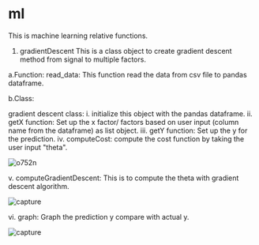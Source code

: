 # ml
This is machine learning relative functions.

1. gradientDescent 
This is a class object to create gradient descent method from signal to multiple factors.

a.Function:
read_data: This function read the data from csv file to pandas dataframe.    

b.Class:

  gradient descent class:
  i.   initialize this object with the pandas dataframe.
  ii.  getX function: Set up the x factor/ factors based on user input (column name from the dataframe) as list object.
  iii. getY function: Set up the y for the prediction.
  iv.  computeCost: compute the cost function by taking the user input "theta". 

![o752n](https://user-images.githubusercontent.com/19805677/52031615-0f09fe00-24e3-11e9-93b8-58c435abf005.png)
  
  v.   computeGradientDescent: This is to compute the theta with gradient descent algorithm.
  
![capture](https://user-images.githubusercontent.com/19805677/52031704-6c9e4a80-24e3-11e9-9fbc-cabe9d312268.JPG)
  
  vi.  graph: Graph the prediction y compare with actual y.  
  
![capture](https://user-images.githubusercontent.com/19805677/52031774-c0109880-24e3-11e9-83aa-3c2189016038.JPG)
